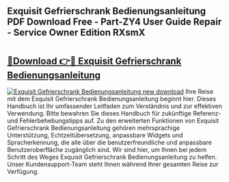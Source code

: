 ## Exquisit Gefrierschrank Bedienungsanleitung PDF Download Free - Part-ZY4 User Guide Repair - Service Owner Edition RXsmX

# <h2><a href="http://df2uvcl.blite.top/?on=Exquisit+Gefrierschrank+Bedienungsanleitung">🔗Download 👉🔴 Exquisit Gefrierschrank Bedienungsanleitung</a></h2>

[![Exquisit Gefrierschrank Bedienungsanleitung new download](https://i.imgur.com/lujVjoI.png)](http://df2uvcl.blite.top/?on=Exquisit+Gefrierschrank+Bedienungsanleitung)
Ihre Reise mit dem Exquisit Gefrierschrank Bedienungsanleitung beginnt hier. Dieses Handbuch ist Ihr umfassender Leitfaden zum Verständnis und zur effektiven Verwendung. Bitte bewahren Sie dieses Handbuch für zukünftige Referenz- und Fehlerbehebungstipps auf. Zu den erweiterten Funktionen von Exquisit Gefrierschrank Bedienungsanleitung gehören mehrsprachige Unterstützung, Echtzeitübersetzung, anpassbare Widgets und Spracherkennung, die alle über die benutzerfreundliche und anpassbare Benutzeroberfläche zugänglich sind. Wir sind hier, um Ihnen bei jedem Schritt des Weges Exquisit Gefrierschrank Bedienungsanleitung zu helfen. Unser Kundensupport-Team steht Ihnen während Ihrer gesamten Reise zur Verfügung.
